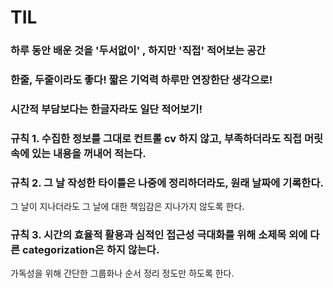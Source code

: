 # TIL



### 하루 동안 배운 것을 '두서없이' , 하지만 '직접' 적어보는 공간

### 한줄, 두줄이라도 좋다! 짧은 기억력 하루만 연장한단 생각으로!

### 시간적 부담보다는 한글자라도 일단 적어보기!

### 규칙 1. 수집한 정보를 그대로 컨트롤 cv 하지 않고, 부족하더라도 직접 머릿속에 있는 내용을 꺼내어 적는다.

### 규칙 2. 그 날 작성한 타이틀은 나중에 정리하더라도, 원래 날짜에 기록한다.

그 날이 지나더라도 그 날에 대한 책임감은 지나가지 않도록 한다.

### 규칙 3. 시간의 효율적 활용과 심적인 접근성 극대화를 위해 소제목 외에 다른 categorization은 하지 않는다.

가독성을 위해 간단한 그룹화나 순서 정리 정도만 하도록 한다.
